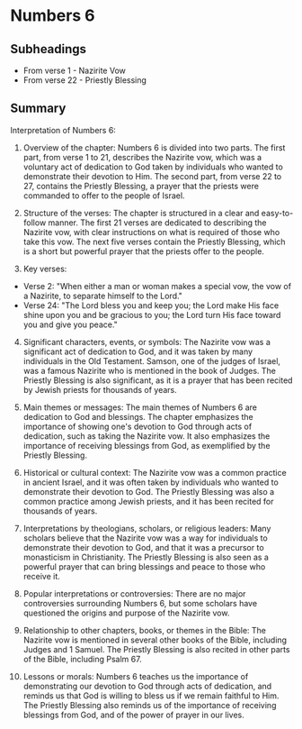 # Numbers 6

## Subheadings

* From verse 1 - Nazirite Vow
* From verse 22 - Priestly Blessing

## Summary

Interpretation of Numbers 6:

1. Overview of the chapter:
Numbers 6 is divided into two parts. The first part, from verse 1 to 21, describes the Nazirite vow, which was a voluntary act of dedication to God taken by individuals who wanted to demonstrate their devotion to Him. The second part, from verse 22 to 27, contains the Priestly Blessing, a prayer that the priests were commanded to offer to the people of Israel.

2. Structure of the verses:
The chapter is structured in a clear and easy-to-follow manner. The first 21 verses are dedicated to describing the Nazirite vow, with clear instructions on what is required of those who take this vow. The next five verses contain the Priestly Blessing, which is a short but powerful prayer that the priests offer to the people.

3. Key verses:
- Verse 2: "When either a man or woman makes a special vow, the vow of a Nazirite, to separate himself to the Lord."
- Verse 24: "The Lord bless you and keep you; the Lord make His face shine upon you and be gracious to you; the Lord turn His face toward you and give you peace."

4. Significant characters, events, or symbols:
The Nazirite vow was a significant act of dedication to God, and it was taken by many individuals in the Old Testament. Samson, one of the judges of Israel, was a famous Nazirite who is mentioned in the book of Judges. The Priestly Blessing is also significant, as it is a prayer that has been recited by Jewish priests for thousands of years.

5. Main themes or messages:
The main themes of Numbers 6 are dedication to God and blessings. The chapter emphasizes the importance of showing one's devotion to God through acts of dedication, such as taking the Nazirite vow. It also emphasizes the importance of receiving blessings from God, as exemplified by the Priestly Blessing.

6. Historical or cultural context:
The Nazirite vow was a common practice in ancient Israel, and it was often taken by individuals who wanted to demonstrate their devotion to God. The Priestly Blessing was also a common practice among Jewish priests, and it has been recited for thousands of years.

7. Interpretations by theologians, scholars, or religious leaders:
Many scholars believe that the Nazirite vow was a way for individuals to demonstrate their devotion to God, and that it was a precursor to monasticism in Christianity. The Priestly Blessing is also seen as a powerful prayer that can bring blessings and peace to those who receive it.

8. Popular interpretations or controversies:
There are no major controversies surrounding Numbers 6, but some scholars have questioned the origins and purpose of the Nazirite vow.

9. Relationship to other chapters, books, or themes in the Bible:
The Nazirite vow is mentioned in several other books of the Bible, including Judges and 1 Samuel. The Priestly Blessing is also recited in other parts of the Bible, including Psalm 67.

10. Lessons or morals:
Numbers 6 teaches us the importance of demonstrating our devotion to God through acts of dedication, and reminds us that God is willing to bless us if we remain faithful to Him. The Priestly Blessing also reminds us of the importance of receiving blessings from God, and of the power of prayer in our lives.